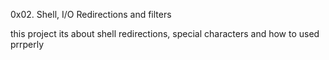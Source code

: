 0x02. Shell, I/O Redirections and filters

this project its about shell redirections, special characters and how to used prrperly
